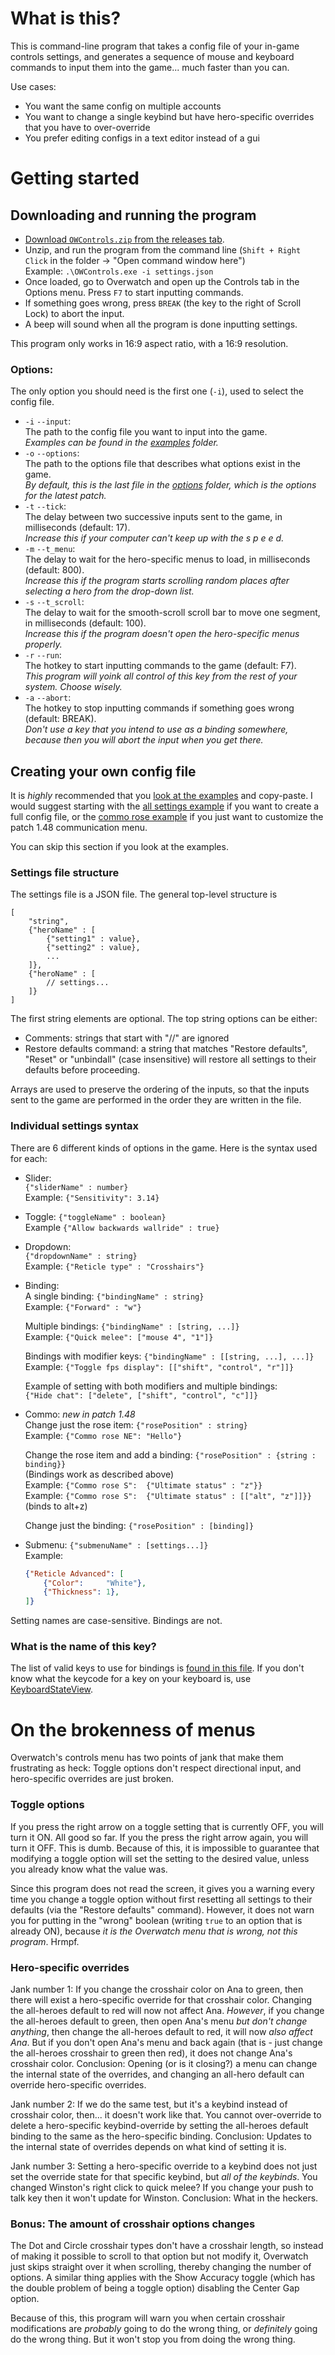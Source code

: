 What is this?
=============

This is command-line program that takes a config file of your in-game controls settings, and generates a sequence of mouse and keyboard commands to input them into the game... much faster than you can.

Use cases:

 - You want the same config on multiple accounts
 - You want to change a single keybind but have hero-specific overrides that you have to over-override
 - You prefer editing configs in a text editor instead of a gui
 
Getting started
===============

Downloading and running the program
-----------------------------------

 - [Download `OWControls.zip` from the releases tab](https://github.com/klasbo/OWControls/releases).  
 - Unzip, and run the program from the command line (`Shift + Right Click` in the folder -> "Open command window here")  
   Example: `.\OWControls.exe -i settings.json`
 - Once loaded, go to Overwatch and open up the Controls tab in the Options menu. Press `F7` to start inputting commands.
 - If something goes wrong, press `BREAK` (the key to the right of Scroll Lock) to abort the input.
 - A beep will sound when all the program is done inputting settings.
 
This program only works in 16:9 aspect ratio, with a 16:9 resolution.


### Options:

The only option you should need is the first one (`-i`), used to select the config file.

 - `-i` `--input`:  
    The path to the config file you want to input into the game.  
    *Examples can be found in the [examples](/examples) folder.*
 - `-o` `--options`:  
    The path to the options file that describes what options exist in the game.  
    *By default, this is the last file in the [options](/options) folder, which is the options for the latest patch.*
 - `-t` `--tick`:  
    The delay between two successive inputs sent to the game, in milliseconds (default: 17).  
    *Increase this if your computer can't keep up with the s p e e d.*
 - `-m` `--t_menu`:  
    The delay to wait for the hero-specific menus to load, in milliseconds (default: 800).  
    *Increase this if the program starts scrolling random places after selecting a hero from the drop-down list.*
 - `-s` `--t_scroll`:  
    The delay to wait for the smooth-scroll scroll bar to move one segment, in milliseconds (default: 100).  
    *Increase this if the program doesn't open the hero-specific menus properly.*
 - `-r` `--run`:  
    The hotkey to start inputting commands to the game (default: F7).  
    *This program will yoink all control of this key from the rest of your system. Choose wisely.*
 - `-a` `--abort`:  
    The hotkey to stop inputting commands if something goes wrong (default: BREAK).  
    *Don't use a key that you intend to use as a binding somewhere, because then you will abort the input when you get there.*

 
Creating your own config file
-----------------------------

It is *highly* recommended that you [look at the examples](/examples) and copy-paste. I would suggest starting with the [all settings example](/examples/all_settings.json) if you want to create a full config file, or the [commo rose example](/examples/battlefield_commorose.1.48.json) if you just want to customize the patch 1.48 communication menu.

You can skip this section if you look at the examples.

### Settings file structure

The settings file is a JSON file. The general top-level structure is
```
[
    "string",
    {"heroName" : [
        {"setting1" : value},
        {"setting2" : value},
        ...
    ]},
    {"heroName" : [
        // settings...
    ]}
]
```
The first string elements are optional. The top string options can be either:
 - Comments: strings that start with "//" are ignored
 - Restore defaults command: a string that matches "Restore defaults", "Reset" or "unbindall" (case insensitive) will restore all settings to their defaults before proceeding.
 
Arrays are used to preserve the ordering of the inputs, so that the inputs sent to the game are performed in the order they are written in the file.

### Individual settings syntax

There are 6 different kinds of options in the game. Here is the syntax used for each:

 - Slider:  
    `{"sliderName" : number}`  
    Example: `{"Sensitivity": 3.14}`
    
 - Toggle:
    `{"toggleName" : boolean}`  
    Example `{"Allow backwards wallride" : true}`
    
 - Dropdown:  
    `{"dropdownName" : string}`  
    Example: `{"Reticle type" : "Crosshairs"}`
    
 - Binding:  
    A single binding: `{"bindingName" : string}`  
    Example: `{"Forward" : "w"}`  
      
    Multiple bindings: `{"bindingName" : [string, ...]}`  
    Example: `{"Quick melee": ["mouse 4", "1"]}`  
    
    Bindings with modifier keys: `{"bindingName" : [[string, ...], ...]}`  
    Example: `{"Toggle fps display": [["shift", "control", "r"]]}`  
    
    Example of setting with both modifiers and multiple bindings:  
    `{"Hide chat": ["delete", ["shift", "control", "c"]]}`  
    
 - Commo: *new in patch 1.48*  
    Change just the rose item: `{"rosePosition" : string}`  
    Example: `{"Commo rose NE": "Hello"}`  
    
    Change the rose item and add a binding: `{"rosePosition" : {string : binding}}`  
    (Bindings work as described above)  
    Example: `{"Commo rose S":  {"Ultimate status" : "z"}}`  
    Example: `{"Commo rose S":  {"Ultimate status" : [["alt", "z"]]}}`  (binds to alt+z)  
    
    Change just the binding: `{"rosePosition" : [binding]}`  
    
 - Submenu:
    `{"submenuName" : [settings...]}`  
    Example: 
    ```json
    {"Reticle Advanced": [
        {"Color":     "White"},
        {"Thickness": 1},
    ]}
    ```
    
Setting names are case-sensitive. Bindings are not.

### What is the name of this key?

The list of valid keys to use for bindings is [found in this file](/keycodes.d). If you don't know what the keycode for a key on your keyboard is, use [KeyboardStateView](https://www.nirsoft.net/utils/keyboard_state_view.html).

On the brokenness of menus
==========================

Overwatch's controls menu has two points of jank that make them frustrating as heck: Toggle options don't respect directional input, and hero-specific overrides are just broken.

### Toggle options

If you press the right arrow on a toggle setting that is currently OFF, you will turn it ON. All good so far. If you the press the right arrow again, you will turn it OFF. This is dumb. Because of this, it is impossible to guarantee that modifying a toggle option will set the setting to the desired value, unless you already know what the value was. 

Since this program does not read the screen, it gives you a warning every time you change a toggle option without first resetting all settings to their defaults (via the "Restore defaults" command). However, it does not warn you for putting in the "wrong" boolean (writing `true` to an option that is already ON), because *it is the Overwatch menu that is wrong, not this program*. Hrmpf.

### Hero-specific overrides

Jank number 1: If you change the crosshair color on Ana to green, then there will exist a hero-specific override for that crosshair color. Changing the all-heroes default to red will now not affect Ana. *However*, if you change the all-heroes default to green, then open Ana's menu *but don't change anything*, then change the all-heroes default to red, it will now *also affect Ana*. But if you don't open Ana's menu and back again (that is - just change the all-heroes crosshair to green then red), it does not change Ana's crosshair color. Conclusion: Opening (or is it closing?) a menu can change the internal state of the overrides, and changing an all-hero default can override hero-specific overrides.

Jank number 2: If we do the same test, but it's a keybind instead of crosshair color, then... it doesn't work like that. You cannot over-override to delete a hero-specific keybind-override by setting the all-heroes default binding to the same as the hero-specific binding. Conclusion: Updates to the internal state of overrides depends on what kind of setting it is.

Jank number 3: Setting a hero-specific override to a keybind does not just set the override state for that specific keybind, but *all of the keybinds*. You changed Winston's right click to quick melee? If you change your push to talk key then it won't update for Winston. Conclusion: What in the heckers.

### Bonus: The amount of crosshair options changes

The Dot and Circle crosshair types don't have a crosshair length, so instead of making it possible to scroll to that option but not modify it, Overwatch just skips straight over it when scrolling, thereby changing the number of options. A similar thing applies with the Show Accuracy toggle (which has the double problem of being a toggle option) disabling the Center Gap option.

Because of this, this program will warn you when certain crosshair modifications are *probably* going to do the wrong thing, or *definitely* going do the wrong thing. But it won't stop you from doing the wrong thing.







































